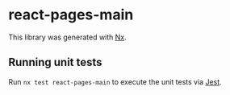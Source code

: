 # react-pages-main

This library was generated with [Nx](https://nx.dev).

## Running unit tests

Run `nx test react-pages-main` to execute the unit tests via [Jest](https://jestjs.io).
